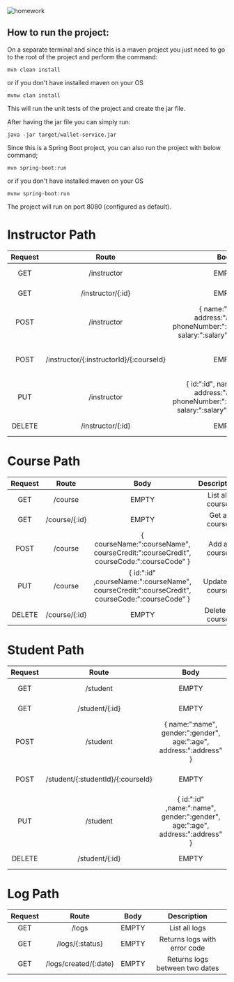 
![homework](https://user-images.githubusercontent.com/45206582/131386439-6727321a-5a50-4c20-9413-ea4013013434.PNG)

How to run the project:
-----------------------

On a separate terminal and since this is a maven project you just need to go to the root of the project and perform the command:
```
mvn clean install
```
or if you don't have installed maven on your OS

```
mvnw clan install
```


This will run the unit tests of the project and create the jar file.

After having the jar file you can simply run:

```
java -jar target/wallet-service.jar
```

Since this is a Spring Boot project, you can also run the project with below command;
```
mvn spring-boot:run
```

or if you don't have installed maven on your OS
```
mvnw spring-boot:run
```

The project will run on port 8080 (configured as default).

# Instructor Path
| Request 	|                  Route                  	|                                             Body                                            	|                        Description                        	|
|:-------:	|:---------------------------------------:	|:---------------------------------------------------------------------------------------------:|:---------------------------------------------------------:	|
|   GET   	|               /instructor               	|                                            EMPTY                                            	|                    List all instructor                    	|
|   GET   	|            /instructor/{:id}            	|                                            EMPTY                                            	|                      Get a instructor                     	|
|   POST  	|               /instructor               	|{ name:":name", address:"address", phoneNumber:":phoneNumber", salary:":salary", type:":type"} |                      Add a instructor                     	|
|   POST  	|  /instructor/{:instructorId}/{:courseId}  |                                            EMPTY      	                                    |                 Set Instructor Course Relationship               |
|   PUT   	|               /instructor               	| { id:":id", name:":name", address:"address", phoneNumber:":phoneNumber", salary:":salary", type:":type" }|                    Update a instructor             |
|  DELETE 	|            /instructor/{:id}            	|                                            EMPTY                                            	|                    Delete a instructor                    	|


# Course Path
| Request 	|     Route     	|                                 Body                                 	                            |   Description   	|
|:-------:	|:-------------:	|:-------------------------------------------------------------------------------------------------:|:---------------:	|
|   GET   	|    /course    	|                                 EMPTY                                	                            | List all course 	|
|   GET   	| /course/{:id} 	|                                 EMPTY                                	                            |   Get a course  	|
|   POST  	|    /course    	|      { courseName:":courseName", courseCredit:":courseCredit", courseCode:":courseCode" }      	|   Add a course  	|
|   PUT   	|    /course    	| { id:":id" ,courseName:":courseName", courseCredit:":courseCredit", courseCode:":courseCode" } 	| Update a course 	|
|  DELETE 	| /course/{:id} 	|                                 EMPTY                                	                            | Delete a course 	|

# Student Path

| Request 	|      Route     	|                              Body                              	            |    Description   	|
|:-------:	|:--------------:	|:-----------------------------------------------------------------------------:| :----------------:|
|   GET   	|    /student    	|                              EMPTY                             	            | List all student 	|
|   GET   	| /student/{:id} 	|                              EMPTY                             	            |   Get a student  	|
|   POST  	|    /student    	|      { name:":name", gender:":gender", age:":age", address:":address" }      	|   Add a student  	|
|   POST  	|/student/{:studentId}/{:courseId}|                              EMPTY      	                    | Set Student Course Relationship |
|   PUT   	|    /student    	| { id:":id" ,name:":name", gender:":gender", age:":age", address:":address" } 	| Update a student 	|
|  DELETE 	| /student/{:id} 	|                              EMPTY                             	            | Delete a student 	|


# Log Path

| Request 	|      Route     	         |                              Body                              	            |    Description       	        |
|:-------:	|:--------------------------:|:----------------------------------------------------------------------------:| :----------------------------:|
|   GET   	|   /logs       	         |                              EMPTY                             	            | List all logs 	            |
|   GET   	|   /logs/{:status}          |                              EMPTY                             	            | Returns logs with error code 	|
|   GET   	|   /logs/created/{:date}    |  	                        EMPTY                                           | Returns logs between two dates|
